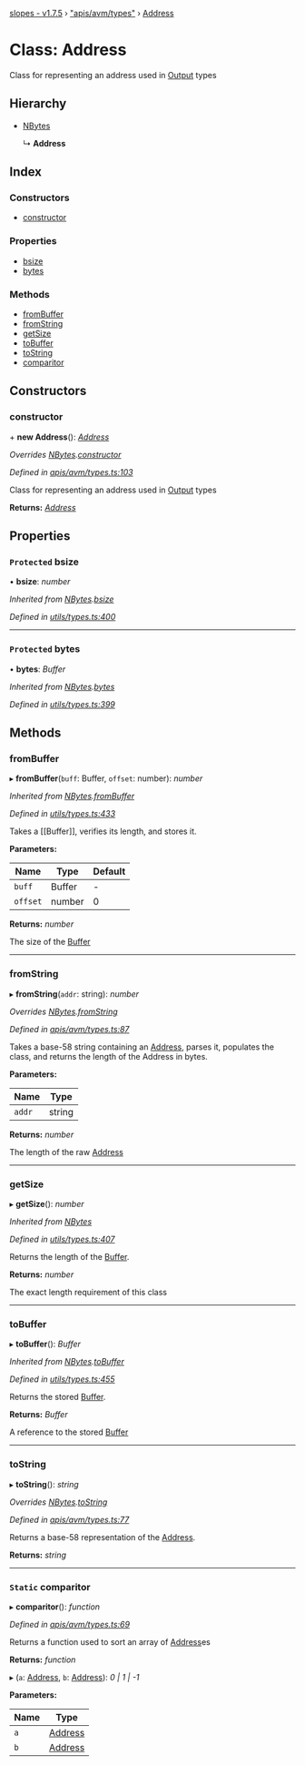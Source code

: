 [slopes - v1.7.5](../README.md) › ["apis/avm/types"](../modules/_apis_avm_types_.md) › [Address](_apis_avm_types_.address.md)

# Class: Address

Class for representing an address used in [Output](_apis_avm_outputs_.output.md) types

## Hierarchy

* [NBytes](_utils_types_.nbytes.md)

  ↳ **Address**

## Index

### Constructors

* [constructor](_apis_avm_types_.address.md#constructor)

### Properties

* [bsize](_apis_avm_types_.address.md#protected-bsize)
* [bytes](_apis_avm_types_.address.md#protected-bytes)

### Methods

* [fromBuffer](_apis_avm_types_.address.md#frombuffer)
* [fromString](_apis_avm_types_.address.md#fromstring)
* [getSize](_apis_avm_types_.address.md#getsize)
* [toBuffer](_apis_avm_types_.address.md#tobuffer)
* [toString](_apis_avm_types_.address.md#tostring)
* [comparitor](_apis_avm_types_.address.md#static-comparitor)

## Constructors

###  constructor

\+ **new Address**(): *[Address](_apis_avm_types_.address.md)*

*Overrides [NBytes](_utils_types_.nbytes.md).[constructor](_utils_types_.nbytes.md#constructor)*

*Defined in [apis/avm/types.ts:103](https://github.com/ava-labs/slopes/blob/be20cee/src/apis/avm/types.ts#L103)*

Class for representing an address used in [Output](_apis_avm_outputs_.output.md) types

**Returns:** *[Address](_apis_avm_types_.address.md)*

## Properties

### `Protected` bsize

• **bsize**: *number*

*Inherited from [NBytes](_utils_types_.nbytes.md).[bsize](_utils_types_.nbytes.md#protected-bsize)*

*Defined in [utils/types.ts:400](https://github.com/ava-labs/slopes/blob/be20cee/src/utils/types.ts#L400)*

___

### `Protected` bytes

• **bytes**: *Buffer*

*Inherited from [NBytes](_utils_types_.nbytes.md).[bytes](_utils_types_.nbytes.md#protected-bytes)*

*Defined in [utils/types.ts:399](https://github.com/ava-labs/slopes/blob/be20cee/src/utils/types.ts#L399)*

## Methods

###  fromBuffer

▸ **fromBuffer**(`buff`: Buffer, `offset`: number): *number*

*Inherited from [NBytes](_utils_types_.nbytes.md).[fromBuffer](_utils_types_.nbytes.md#frombuffer)*

*Defined in [utils/types.ts:433](https://github.com/ava-labs/slopes/blob/be20cee/src/utils/types.ts#L433)*

Takes a [[Buffer]], verifies its length, and stores it.

**Parameters:**

Name | Type | Default |
------ | ------ | ------ |
`buff` | Buffer | - |
`offset` | number | 0 |

**Returns:** *number*

The size of the [Buffer](https://github.com/feross/buffer)

___

###  fromString

▸ **fromString**(`addr`: string): *number*

*Overrides [NBytes](_utils_types_.nbytes.md).[fromString](_utils_types_.nbytes.md#fromstring)*

*Defined in [apis/avm/types.ts:87](https://github.com/ava-labs/slopes/blob/be20cee/src/apis/avm/types.ts#L87)*

Takes a base-58 string containing an [Address](_apis_avm_types_.address.md), parses it, populates the class, and returns the length of the Address in bytes.

**Parameters:**

Name | Type |
------ | ------ |
`addr` | string |

**Returns:** *number*

The length of the raw [Address](_apis_avm_types_.address.md)

___

###  getSize

▸ **getSize**(): *number*

*Inherited from [NBytes](_utils_types_.nbytes.md)*

*Defined in [utils/types.ts:407](https://github.com/ava-labs/slopes/blob/be20cee/src/utils/types.ts#L407)*

Returns the length of the [Buffer](https://github.com/feross/buffer).

**Returns:** *number*

The exact length requirement of this class

___

###  toBuffer

▸ **toBuffer**(): *Buffer*

*Inherited from [NBytes](_utils_types_.nbytes.md).[toBuffer](_utils_types_.nbytes.md#tobuffer)*

*Defined in [utils/types.ts:455](https://github.com/ava-labs/slopes/blob/be20cee/src/utils/types.ts#L455)*

Returns the stored [Buffer](https://github.com/feross/buffer).

**Returns:** *Buffer*

A reference to the stored [Buffer](https://github.com/feross/buffer)

___

###  toString

▸ **toString**(): *string*

*Overrides [NBytes](_utils_types_.nbytes.md).[toString](_utils_types_.nbytes.md#tostring)*

*Defined in [apis/avm/types.ts:77](https://github.com/ava-labs/slopes/blob/be20cee/src/apis/avm/types.ts#L77)*

Returns a base-58 representation of the [Address](_apis_avm_types_.address.md).

**Returns:** *string*

___

### `Static` comparitor

▸ **comparitor**(): *function*

*Defined in [apis/avm/types.ts:69](https://github.com/ava-labs/slopes/blob/be20cee/src/apis/avm/types.ts#L69)*

Returns a function used to sort an array of [Address](_apis_avm_types_.address.md)es

**Returns:** *function*

▸ (`a`: [Address](_apis_avm_types_.address.md), `b`: [Address](_apis_avm_types_.address.md)): *0 | 1 | -1*

**Parameters:**

Name | Type |
------ | ------ |
`a` | [Address](_apis_avm_types_.address.md) |
`b` | [Address](_apis_avm_types_.address.md) |
